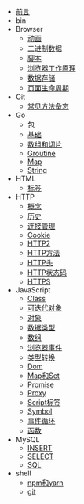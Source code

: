 - [前言](/)
- bin
- Browser
  - [动画](Browser/1.动画)
  - [二进制数据](Browser/2.二进制数据)
  - [脚本](Browser/3.脚本)
  - [浏览器工作原理](Browser/4.浏览器工作原理)
  - [数据存储](Browser/5.数据存储)
  - [页面生命周期](Browser/6.页面生命周期)
- Git
  - [常见方法备忘](Git/1.常见方法备忘)
- Go
  - [包](Go/1.包)
  - [基础](Go/2.基础)
  - [数组和切片](Go/3.数组和切片)
  - [Groutine](Go/4.Groutine)
  - [Map](Go/5.Map)
  - [String](Go/6.String)
- HTML
  - [标签](HTML/1.标签)
- HTTP
  - [概念](HTTP/1.概念)
  - [历史](HTTP/2.历史)
  - [连接管理](HTTP/3.连接管理)
  - [Cookie](HTTP/4.Cookie)
  - [HTTP2](HTTP/5.HTTP2)
  - [HTTP方法](HTTP/6.HTTP方法)
  - [HTTP头](HTTP/7.HTTP头)
  - [HTTP状态码](HTTP/8.HTTP状态码)
  - [HTTPS](HTTP/9.HTTPS)
- JavaScript
  - [Class](JavaScript/1.Class)
  - [可迭代对象](JavaScript/10.可迭代对象)
  - [对象](JavaScript/11.对象)
  - [数据类型](JavaScript/12.数据类型)
  - [数组](JavaScript/13.数组)
  - [浏览器事件](JavaScript/14.浏览器事件)
  - [类型转换](JavaScript/15.类型转换)
  - [Dom](JavaScript/2.Dom)
  - [Map和Set](JavaScript/3.Map和Set)
  - [Promise](JavaScript/4.Promise)
  - [Proxy](JavaScript/5.Proxy)
  - [Script标签](JavaScript/6.Script标签)
  - [Symbol](JavaScript/7.Symbol)
  - [事件循环](JavaScript/8.事件循环)
  - [函数](JavaScript/9.函数)
- MySQL
  - [INSERT](MySQL/1.INSERT)
  - [SELECT](MySQL/2.SELECT)
  - [SQL](MySQL/3.SQL)
- shell
  - [npm和yarn](shell/1.npm和yarn)
  - [git](shell/2.git)
